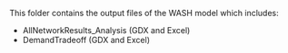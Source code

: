This folder contains the output files of the WASH model which includes:
* AllNetworkResults_Analysis (GDX and Excel) 
* DemandTradeoff  (GDX and Excel)

